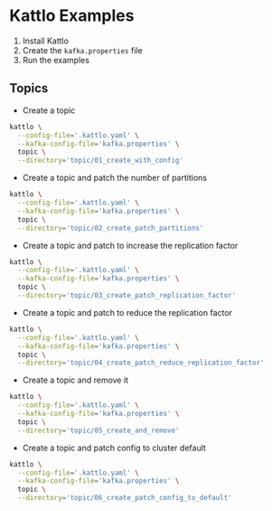 # Kattlo Examples

1. Install Kattlo
2. Create the `kafka.properties` file
3. Run the examples

## Topics

- Create a topic

```bash
kattlo \
  --config-file='.kattlo.yaml' \
  --kafka-config-file='kafka.properties' \
  topic \
  --directory='topic/01_create_with_config'
```

- Create a topic and patch the number of partitions

```bash
kattlo \
  --config-file='.kattlo.yaml' \
  --kafka-config-file='kafka.properties' \
  topic \
  --directory='topic/02_create_patch_partitions'
```

- Create a topic and patch to increase the replication factor

```bash
kattlo \
  --config-file='.kattlo.yaml' \
  --kafka-config-file='kafka.properties' \
  topic \
  --directory='topic/03_create_patch_replication_factor'
```

- Create a topic and patch to reduce the replication factor

```bash
kattlo \
  --config-file='.kattlo.yaml' \
  --kafka-config-file='kafka.properties' \
  topic \
  --directory='topic/04_create_patch_reduce_replication_factor'
```

- Create a topic and remove it

```bash
kattlo \
  --config-file='.kattlo.yaml' \
  --kafka-config-file='kafka.properties' \
  topic \
  --directory='topic/05_create_and_remove'
```

- Create a topic and patch config to cluster default

```bash
kattlo \
  --config-file='.kattlo.yaml' \
  --kafka-config-file='kafka.properties' \
  topic \
  --directory='topic/06_create_patch_config_to_default'
```
